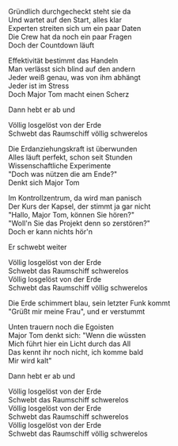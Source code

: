 Gründlich durchgecheckt steht sie da  
Und wartet auf den Start, alles klar  
Experten streiten sich um ein paar Daten  
Die Crew hat da noch ein paar Fragen  
Doch der Countdown läuft

Effektivität bestimmt das Handeln  
Man verlässt sich blind auf den andern  
Jeder weiß genau, was von ihm abhängt  
Jeder ist im Stress  
Doch Major Tom macht einen Scherz

Dann hebt er ab und

Völlig losgelöst von der Erde  
Schwebt das Raumschiff völlig schwerelos

Die Erdanziehungskraft ist überwunden  
Alles läuft perfekt, schon seit Stunden  
Wissenschaftliche Experimente  
"Doch was nützen die am Ende?"  
Denkt sich Major Tom

Im Kontrollzentrum, da wird man panisch  
Der Kurs der Kapsel, der stimmt ja gar nicht  
"Hallo, Major Tom, können Sie hören?"  
"Woll'n Sie das Projekt denn so zerstören?"  
Doch er kann nichts hör'n

Er schwebt weiter

Völlig losgelöst von der Erde  
Schwebt das Raumschiff schwerelos  
Völlig losgelöst von der Erde  
Schwebt das Raumschiff völlig schwerelos

Die Erde schimmert blau, sein letzter Funk kommt  
"Grüßt mir meine Frau", und er verstummt

Unten trauern noch die Egoisten  
Major Tom denkt sich: "Wenn die wüssten  
Mich führt hier ein Licht durch das All  
Das kennt ihr noch nicht, ich komme bald  
Mir wird kalt"

Dann hebt er ab und

Völlig losgelöst von der Erde  
Schwebt das Raumschiff schwerelos  
Völlig losgelöst von der Erde  
Schwebt das Raumschiff schwerelos  
Völlig losgelöst von der Erde  
Schwebt das Raumschiff völlig schwerelos